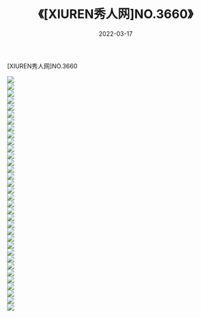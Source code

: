 ﻿---
layout: post
title:  《[XIUREN秀人网]NO.3660》
date:   2022-03-17
img: http://img.660000.xyz/Sharelink/秀人网/秀人网第04部分/[XIUREN秀人网]NO.3660/000.jpg
categories: [美女, 清纯, 唯美]
---

[XIUREN秀人网]NO.3660

 ![](http://img.660000.xyz/Sharelink/秀人网/秀人网第04部分/[XIUREN秀人网]NO.3660/001.jpg) <br>![](http://img.660000.xyz/Sharelink/秀人网/秀人网第04部分/[XIUREN秀人网]NO.3660/002.jpg) <br>![](http://img.660000.xyz/Sharelink/秀人网/秀人网第04部分/[XIUREN秀人网]NO.3660/003.jpg) <br>![](http://img.660000.xyz/Sharelink/秀人网/秀人网第04部分/[XIUREN秀人网]NO.3660/004.jpg) <br>![](http://img.660000.xyz/Sharelink/秀人网/秀人网第04部分/[XIUREN秀人网]NO.3660/005.jpg) <br>![](http://img.660000.xyz/Sharelink/秀人网/秀人网第04部分/[XIUREN秀人网]NO.3660/006.jpg) <br>![](http://img.660000.xyz/Sharelink/秀人网/秀人网第04部分/[XIUREN秀人网]NO.3660/007.jpg) <br>![](http://img.660000.xyz/Sharelink/秀人网/秀人网第04部分/[XIUREN秀人网]NO.3660/008.jpg) <br>![](http://img.660000.xyz/Sharelink/秀人网/秀人网第04部分/[XIUREN秀人网]NO.3660/009.jpg) <br>![](http://img.660000.xyz/Sharelink/秀人网/秀人网第04部分/[XIUREN秀人网]NO.3660/010.jpg) <br>![](http://img.660000.xyz/Sharelink/秀人网/秀人网第04部分/[XIUREN秀人网]NO.3660/011.jpg) <br>![](http://img.660000.xyz/Sharelink/秀人网/秀人网第04部分/[XIUREN秀人网]NO.3660/012.jpg) <br>![](http://img.660000.xyz/Sharelink/秀人网/秀人网第04部分/[XIUREN秀人网]NO.3660/013.jpg) <br>![](http://img.660000.xyz/Sharelink/秀人网/秀人网第04部分/[XIUREN秀人网]NO.3660/014.jpg) <br>![](http://img.660000.xyz/Sharelink/秀人网/秀人网第04部分/[XIUREN秀人网]NO.3660/015.jpg) <br>![](http://img.660000.xyz/Sharelink/秀人网/秀人网第04部分/[XIUREN秀人网]NO.3660/016.jpg) <br>![](http://img.660000.xyz/Sharelink/秀人网/秀人网第04部分/[XIUREN秀人网]NO.3660/017.jpg) <br>![](http://img.660000.xyz/Sharelink/秀人网/秀人网第04部分/[XIUREN秀人网]NO.3660/018.jpg) <br>![](http://img.660000.xyz/Sharelink/秀人网/秀人网第04部分/[XIUREN秀人网]NO.3660/019.jpg) <br>![](http://img.660000.xyz/Sharelink/秀人网/秀人网第04部分/[XIUREN秀人网]NO.3660/020.jpg) <br>![](http://img.660000.xyz/Sharelink/秀人网/秀人网第04部分/[XIUREN秀人网]NO.3660/021.jpg) <br>![](http://img.660000.xyz/Sharelink/秀人网/秀人网第04部分/[XIUREN秀人网]NO.3660/022.jpg) <br>![](http://img.660000.xyz/Sharelink/秀人网/秀人网第04部分/[XIUREN秀人网]NO.3660/023.jpg) <br>![](http://img.660000.xyz/Sharelink/秀人网/秀人网第04部分/[XIUREN秀人网]NO.3660/024.jpg) <br>![](http://img.660000.xyz/Sharelink/秀人网/秀人网第04部分/[XIUREN秀人网]NO.3660/025.jpg) <br>![](http://img.660000.xyz/Sharelink/秀人网/秀人网第04部分/[XIUREN秀人网]NO.3660/026.jpg) <br>![](http://img.660000.xyz/Sharelink/秀人网/秀人网第04部分/[XIUREN秀人网]NO.3660/027.jpg) <br>![](http://img.660000.xyz/Sharelink/秀人网/秀人网第04部分/[XIUREN秀人网]NO.3660/028.jpg) <br>![](http://img.660000.xyz/Sharelink/秀人网/秀人网第04部分/[XIUREN秀人网]NO.3660/029.jpg) <br>![](http://img.660000.xyz/Sharelink/秀人网/秀人网第04部分/[XIUREN秀人网]NO.3660/030.jpg) <br>![](http://img.660000.xyz/Sharelink/秀人网/秀人网第04部分/[XIUREN秀人网]NO.3660/031.jpg) <br>![](http://img.660000.xyz/Sharelink/秀人网/秀人网第04部分/[XIUREN秀人网]NO.3660/032.jpg) <br>![](http://img.660000.xyz/Sharelink/秀人网/秀人网第04部分/[XIUREN秀人网]NO.3660/033.jpg) <br>![](http://img.660000.xyz/Sharelink/秀人网/秀人网第04部分/[XIUREN秀人网]NO.3660/034.jpg) <br>